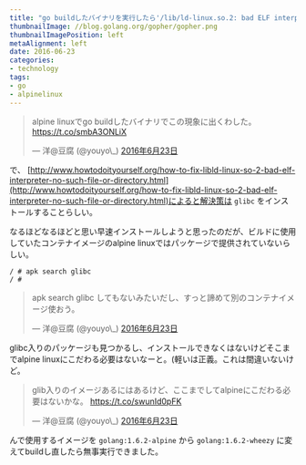 ```yaml
---
title: "go buildしたバイナリを実行したら'/lib/ld-linux.so.2: bad ELF interpreter: No such file or directory'エラーが出た"
thumbnailImage: //blog.golang.org/gopher/gopher.png
thumbnailImagePosition: left
metaAlignment: left
date: 2016-06-23
categories:
- technology
tags:
- go
- alpinelinux
---
```


<blockquote class="twitter-tweet" data-lang="ja"><p lang="ja" dir="ltr">alpine linuxでgo buildしたバイナリでこの現象に出くわした。 <a href="https://t.co/smbA3ONLiX">https://t.co/smbA3ONLiX</a></p>&mdash; 洋@豆腐 (@youyo\_) <a href="https://twitter.com/youyo_/status/745799897186631681">2016年6月23日</a></blockquote>
<script async src="//platform.twitter.com/widgets.js" charset="utf-8"></script></p>
<!--more-->

で、 [http://www.howtodoityourself.org/how-to-fix-libld-linux-so-2-bad-elf-interpreter-no-such-file-or-directory.html](http://www.howtodoityourself.org/how-to-fix-libld-linux-so-2-bad-elf-interpreter-no-such-file-or-directory.html)によると解決策は `glibc` をインストールすることらしい。  
  
なるほどなるほどと思い早速インストールしようと思ったのだが、ビルドに使用していたコンテナイメージのalpine linuxではパッケージで提供されていないらしい。

```
/ # apk search glibc
/ #
```

<blockquote class="twitter-tweet" data-lang="ja"><p lang="ja" dir="ltr">apk search glibc してもないみたいだし、すっと諦めて別のコンテナイメージ使おう。</p>&mdash; 洋@豆腐 (@youyo\_) <a href="https://twitter.com/youyo_/status/745800315899764736">2016年6月23日</a></blockquote>
<script async src="//platform.twitter.com/widgets.js" charset="utf-8"></script>

glibc入りのパッケージも見つかるし、インストールできなくはないけどそこまでalpine linuxにこだわる必要はないなーと。(軽いは正義。これは間違いないけど。

<blockquote class="twitter-tweet" data-lang="ja"><p lang="ja" dir="ltr">glib入りのイメージあるにはあるけど、ここまでしてalpineにこだわる必要はないかな。 <a href="https://t.co/swunId0pFK">https://t.co/swunId0pFK</a></p>&mdash; 洋@豆腐 (@youyo\_) <a href="https://twitter.com/youyo_/status/745800618233602049">2016年6月23日</a></blockquote>
<script async src="//platform.twitter.com/widgets.js" charset="utf-8"></script>

んで使用するイメージを `golang:1.6.2-alpine` から `golang:1.6.2-wheezy` に変えてbuildし直したら無事実行できました。
